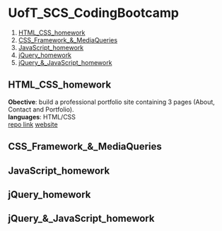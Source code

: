 # UofT_SCS_CodingBootcamp

1.  [HTML_CSS_homework](#html-css-homework)
2.  [CSS_Framework_&_MediaQueries](#css-framework-mediaqueries)
3.  [JavaScript_homework](#javascript-homework)
4.  [jQuery_homework](#jquery-homework)
5.  [jQuery_&_JavaScript_homework](#jquery-javascript-homework)


## HTML_CSS_homework <a name="html-css-homework"></a>

<strong>Obective</strong>: build a professional portfolio site containing 3 pages (About, Contact and Portfolio). <br>
<strong>languages</strong>: HTML/CSS <br>
[repo link](https://github.com/singha53/UofT_SCS_CodingBootcamp/tree/master/1-HTML_CSS_homework/Basic-Portfolio)
[website](http://amritsingh.ca/UofT_SCS_CodingBootcamp/tree/master/1-HTML_CSS_homework/Basic-Portfolio)

## CSS_Framework_&_MediaQueries <a name="css-framework-mediaqueries"></a>

## JavaScript_homework <a name="javascript-homework"></a>

## jQuery_homework <a name="jquery-homework"></a>

## jQuery_&_JavaScript_homework <a name="jquery-javascript-homework"></a>
